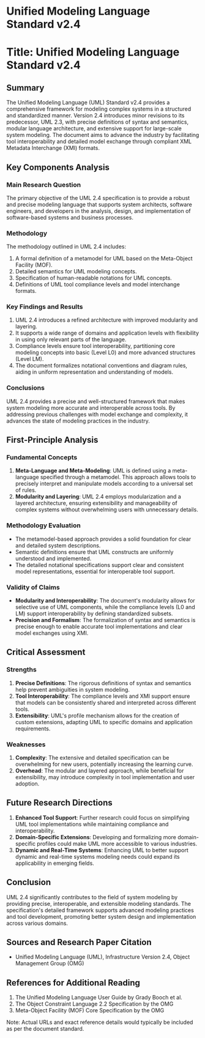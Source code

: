 # Unified Modeling Language Standard v2.4

# Title: Unified Modeling Language Standard v2.4

## Summary
The Unified Modeling Language (UML) Standard v2.4 provides a comprehensive framework for modeling complex systems in a structured and standardized manner. Version 2.4 introduces minor revisions to its predecessor, UML 2.3, with precise definitions of syntax and semantics, modular language architecture, and extensive support for large-scale system modeling. The document aims to advance the industry by facilitating tool interoperability and detailed model exchange through compliant XML Metadata Interchange (XMI) formats.

## Key Components Analysis

### Main Research Question
The primary objective of the UML 2.4 specification is to provide a robust and precise modeling language that supports system architects, software engineers, and developers in the analysis, design, and implementation of software-based systems and business processes.

### Methodology
The methodology outlined in UML 2.4 includes:
1. A formal definition of a metamodel for UML based on the Meta-Object Facility (MOF).
2. Detailed semantics for UML modeling concepts.
3. Specification of human-readable notations for UML concepts.
4. Definitions of UML tool compliance levels and model interchange formats.

### Key Findings and Results
1. UML 2.4 introduces a refined architecture with improved modularity and layering.
2. It supports a wide range of domains and application levels with flexibility in using only relevant parts of the language.
3. Compliance levels ensure tool interoperability, partitioning core modeling concepts into basic (Level L0) and more advanced structures (Level LM).
4. The document formalizes notational conventions and diagram rules, aiding in uniform representation and understanding of models.

### Conclusions
UML 2.4 provides a precise and well-structured framework that makes system modeling more accurate and interoperable across tools. By addressing previous challenges with model exchange and complexity, it advances the state of modeling practices in the industry.

## First-Principle Analysis

### Fundamental Concepts
1. **Meta-Language and Meta-Modeling**: UML is defined using a meta-language specified through a metamodel. This approach allows tools to precisely interpret and manipulate models according to a universal set of rules.
2. **Modularity and Layering**: UML 2.4 employs modularization and a layered architecture, ensuring extensibility and manageability of complex systems without overwhelming users with unnecessary details.

### Methodology Evaluation
- The metamodel-based approach provides a solid foundation for clear and detailed system descriptions.
- Semantic definitions ensure that UML constructs are uniformly understood and implemented.
- The detailed notational specifications support clear and consistent model representations, essential for interoperable tool support.

### Validity of Claims
- **Modularity and Interoperability**: The document's modularity allows for selective use of UML components, while the compliance levels (L0 and LM) support interoperability by defining standardized subsets.
- **Precision and Formalism**: The formalization of syntax and semantics is precise enough to enable accurate tool implementations and clear model exchanges using XMI.

## Critical Assessment

### Strengths
1. **Precise Definitions**: The rigorous definitions of syntax and semantics help prevent ambiguities in system modeling.
2. **Tool Interoperability**: The compliance levels and XMI support ensure that models can be consistently shared and interpreted across different tools.
3. **Extensibility**: UML's profile mechanism allows for the creation of custom extensions, adapting UML to specific domains and application requirements.

### Weaknesses
1. **Complexity**: The extensive and detailed specification can be overwhelming for new users, potentially increasing the learning curve.
2. **Overhead**: The modular and layered approach, while beneficial for extensibility, may introduce complexity in tool implementation and user adoption.

## Future Research Directions
1. **Enhanced Tool Support**: Further research could focus on simplifying UML tool implementations while maintaining compliance and interoperability.
2. **Domain-Specific Extensions**: Developing and formalizing more domain-specific profiles could make UML more accessible to various industries.
3. **Dynamic and Real-Time Systems**: Enhancing UML to better support dynamic and real-time systems modeling needs could expand its applicability in emerging fields.

## Conclusion
UML 2.4 significantly contributes to the field of system modeling by providing precise, interoperable, and extensible modeling standards. The specification's detailed framework supports advanced modeling practices and tool development, promoting better system design and implementation across various domains.

## Sources and Research Paper Citation
- Unified Modeling Language (UML), Infrastructure Version 2.4, Object Management Group (OMG)

## References for Additional Reading
1. The Unified Modeling Language User Guide by Grady Booch et al.
2. The Object Constraint Language 2.2 Specification by the OMG
3. Meta-Object Facility (MOF) Core Specification by the OMG

Note: Actual URLs and exact reference details would typically be included as per the document standard.